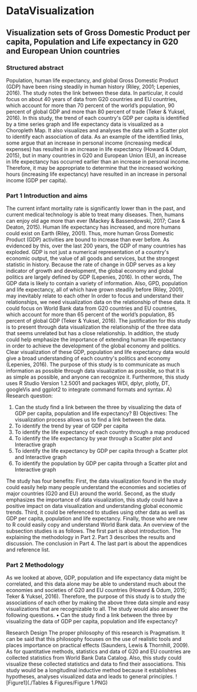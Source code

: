 # DataVisualization
## Visualization sets of Gross Domestic Product per capita, Population and Life expectancy in G20 and European Union countries
### Structured abstract
Population, human life expectancy, and global Gross Domestic Product (GDP) have been rising steadily in human history (Riley, 2001; Lepenies, 2016). The study notes the link between these data. In particular, it could focus on about 40 years of data from G20 countries and EU countries, which account for more than 70 percent of the world’s population, 90 percent of global GDP and more than 80 percent of trade (Teker & Yuksel, 2016). In this study, the trend of each country's GDP per capita is identified by a time series graph and life expectancy data is visualized as a Choropleth Map. It also visualizes and analyses the data with a Scatter plot to identify each association of data. As an example of the identified links, some argue that an increase in personal income (increasing medical expenses) has resulted in an increase in life expectancy (Howard & Odum, 2015), but in many countries in G20 and European Union (EU), an increase in life expectancy has occurred earlier than an increase in personal income. Therefore, it may be appropriate to determine that the increased working hours (increasing life expectancy) have resulted in an increase in personal income (GDP per capita).
### Part 1 Introduction and aims
The current infant mortality rate is significantly lower than in the past, and current medical technology is able to treat many diseases. Then, humans can enjoy old age more than ever (Mackey & Bassendowski, 2017; Case & Deaton, 2015). Human life expectancy has increased, and more humans could exist on Earth (Riley, 2001). Thus, more human Gross Domestic Product (GDP) activities are bound to increase than ever before. As evidenced by this, over the last 200 years, the GDP of many countries has exploded. GDP is not just a numerical representation of a country's economic output, the value of all goods and services, but the strongest statistic in history. Because the rate of change in GDP serves as a key indicator of growth and development, the global economy and global politics are largely defined by GDP (Lepenies, 2016). In other words, The GDP data is likely to contain a variety of information. Also, GPD, population and life expectancy, all of which have grown steadily before (Riley, 2001), may inevitably relate to each other In order to focus and understand their relationships, we need visualization data on the relationship of these data. It could focus on World Bank data from G20 countries and EU countries, which account for more than 65 percent of the world’s population, 85 percent of global GDP (Teker & Yuksel, 2016).
The justification for this study is to present through data visualization the relationship of the three data that seems unrelated but has a close relationship. In addition, the study could help emphasize the importance of extending human life expectancy in order to achieve the development of the global economy and politics.
Clear visualization of these GDP, population and life expectancy data would give a broad understanding of each country's politics and economy (Lepenies, 2016). The purpose of this study is to communicate as much information as possible through data visualization as possible, so that it is as simple as possible, and anyone can recognize it. Furthermore, this study uses R Studio Version 1.2.5001 and packages WDI, dplyr, plotly, DT, googleVis and ggplot2 to integrate command formats and syntax.
A)	Research question:
1)	Can the study find a link between the three by visualizing the data of GDP per capita, population and life expectancy?
B)	Objectives: The visualization process allows us to find a link between the data.
1)	To identify the trend by year of GDP per capita
2)	To identify the life expectancy of each country through a map produced
3)	To identify the life expectancy by year through a Scatter plot and Interactive graph
4)	To identify the life expectancy by GDP per capita through a Scatter plot and Interactive graph
5)	To identify the population by GDP per capita through a Scatter plot and Interactive graph

The study has four benefits: First, the data visualization found in the study could easily help many people understand the economies and societies of major countries (G20 and EU) around the world. Second, as the study emphasizes the importance of data visualization, this study could have a positive impact on data visualization and understanding global economic trends. Third, it could be referenced to studies using other data as well as GDP per capita, population and life expectancy. Finally, those who are new to R could easily copy and understand World Bank data. An overview of the subsection studies is as follows. The first part is about introduction. The explaining the methodology in Part 2. Part 3 describes the results and discussion. The conclusion in Part 4. The last part is about the appendices and reference list.
### Part 2 Methodology
As we looked at above, GDP, population and life expectancy data might be correlated, and this data alone may be able to understand much about the economies and societies of G20 and EU countries (Howard & Odum, 2015; Teker & Yuksel, 2016). Therefore, the purpose of this study is to study the associations of each other by making the above three data simple and easy visualizations that are recognizable to all.
The study would also answer the following questions.
•	Can the study find a link between the three by visualizing the data of GDP per capita, population and life expectancy?

Research Design
The proper philosophy of this research is Pragmatism. It can be said that this philosophy focuses on the use of realistic tools and places importance on practical effects (Saunders, Lewis & Thornhill, 2009). As for quantitative methods, statistics and data of G20 and EU countries are collected statistics from World Bank Data Catalog. Also, this study could visualize these collected statistics and data to find their associations. This study would be a longitudinal inductive method because it establishes hypotheses, analyses visualized data and leads to general principles.
![Figure1](./Tables & Figures/Figure 1.PNG)
